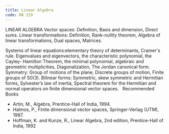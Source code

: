 ```yaml
---
title: Linear Algebra
code: MA 219
---
```

LINEAR ALGEBRA
Vector spaces: Definition, Basis and dimension, Direct sums.
Linear transformations: Definition, Rank-nullity theorem, Algebra of linear
transformations, Dual spaces, Matrices.

Systems of linear equations:elementary theory of determinants, Cramer's rule.
Eigenvalues and eigenvectors, the characteristic polynomial, the Cayley-
Hamilton Theorem, the minimal polynomial, algebraic and geometric
multiplicities, Diagonalization, The Jordan canonical form.
Symmetry: Group of motions of the plane, Discrete groups of motion, Finite
groups of S0(3).
Bilinear forms: Symmetric, skew symmetric and Hermitian forms, Sylvester’s law
of inertia, Spectral theorem for the Hermitian and normal operators on finite
dimensional vector spaces.
 
Recommended Books

* Artin, M., Algebra, Prentice-Hall of India, 1994.
* Halmos, P., Finite dimensional vector spaces, Springer-Verlag (UTM), 1987.
* Hoffman, K. and Kunze, R., Linear Algebra, 2nd edition, Prentice-Hall of
  India, 1992
